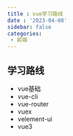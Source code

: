 ```yaml
---
title : vue学习路线
date : '2023-04-08'
sidebar: false
categories:
 - 前端
---
```



## 学习路线      
- vue基础
- vue-cli
- vue-router
- vuex
- velement-ui
- vue3